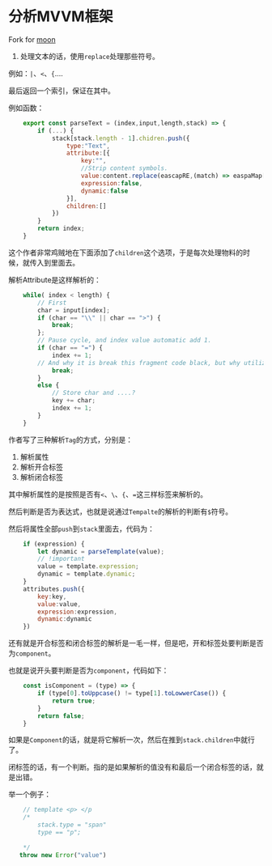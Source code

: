 # 分析MVVM框架

Fork for [moon](https://github.com/kbrsh/moon)


1. 处理文本的话，使用`replace`处理那些符号。

例如：`|`、`<`、`{`....

最后返回一个索引，保证在其中。

例如函数：

```js
    export const parseText = (index,input,length,stack) => {
        if (...) {
            stack[stack.length - 1].chidren.push({
                type:"Text",
                attribute:[{
                    key:"",
                    //Strip content symbols.
                    value:content.replace(eascapRE,(match) => easpaMap[math]),
                    expression:false,
                    dynamic:false
                }],
                children:[]
            })
        }
        return index;
    }
```

这个作者非常鸡贼地在下面添加了`children`这个选项，于是每次处理物料的时候，就传入到里面去。

解析Attribute是这样解析的：

```js
    while( index < length) {
        // First 
        char = input[index];
        if (char == "\\" || char == ">") {
            break;
        };
        // Pause cycle, and index value automatic add 1. 
        if (char == "=") {
            index += 1;
        // And why it is break this fragment code black, but why utilize continue keyword to skip   tokens?
            break;
        }
        else {
            // Store char and ....?
            key += char;
            index += 1;
        }
    }
```

<!-- Let us reproduce it again -->

作者写了三种解析`Tag`的方式，分别是：

1. 解析属性
2. 解析开合标签
3. 解析闭合标签

其中解析属性的是按照是否有`<`、`\`、`{`、`=`这三样标签来解析的。

然后判断是否为表达式，也就是说通过`Tempalte`的解析的判断有`$`符号。

然后将属性全部`push`到`stack`里面去，代码为：

```js
    if (expression) {
        let dynamic = parseTemplate(value);
        // !important
        value = template.expression;
        dynamic = template.dynamic;
    }
    attributes.push({
        key:key,
        value:value,
        expression:expression,
        dynamic:dynamic
    })
```

还有就是开合标签和闭合标签的解析是一毛一样，但是吧，开和标签处要判断是否为`component`。

也就是说开头要判断是否为`component`，代码如下：

```js
    const isComponent = (type) => {
        if (type[0].toUppcase() != type[1].toLowwerCase()) {
            return true;
        }
        return false;
    }
```

如果是`Component`的话，就是将它解析一次，然后在推到`stack.children`中就行了。


闭标签的话，有一个判断。指的是如果解析的值没有和最后一个闭合标签的话，就是出错。

举一个例子：

```js
    // template <p> </p
    /* 
        stack.type = "span"
        type == "p";
        
    */
   throw new Error("value")
```